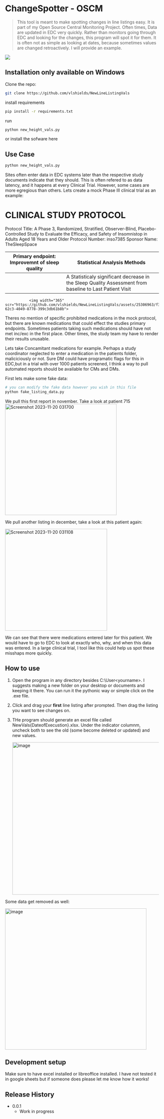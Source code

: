 # ChangeSpotter - OSCM
> This tool is meant to make spotting changes in line listings easy. It is part of my Open Source Central Monitoring Project.
> Often times, Data are updated in EDC very quickly. Rather than monitors going through EDC and looking for the changes, this program will spot it for them.
> It is often not as simple as looking at dates, because sometimes values are changed retroactively. I will provide an example.


![](header.png)

## Installation only available on Windows

Clone the repo:

```sh
git clone https://github.com/vlshields/NewLineListingVals
```
install requirements

```sh
pip install -r requirements.txt
```
run
```sh
python new_height_vals.py
```
or install the sofware here 

## Use Case

```sh
python new_height_vals.py
```
Sites often enter data in EDC systems later than the respective study documents indicate that they should. This is often refered to as data latency, and it happens at every Clinical Trial.
However, some cases are more egregious than others. Lets create a mock Phase III clinical trial as an example:

# CLINICAL STUDY PROTOCOL
Protocol Title: A Phase 3, Randomized, Stratified, Observer-Blind, 
Placebo-Controlled Study to Evaluate the Efficacy, and Safety of Insomnistop in 
Adults Aged 18 Years and Older
Protocol Number: inso7385
Sponsor Name: TheSleepSpace

| Primary endpoint: Improvemnt of sleep quality| Statistical Analysis Methods|  
|--------------|-----------|
|              | A Statisticaly significant decrease in the Sleep Quality Assessment from baseline to Last Patient Visit  |
               <img width="365" scr="https://github.com/vlshields/NewLineListingVals/assets/25306963/f3d6937f-62c3-4049-8778-399c3db61b8b">


Theres no mention of specific prohibited medications in the mock protocol, but there are known medications that could effect the studies primary endpoints. Sometimes patients taking such medications
should have not met inc/exc in the first place. Other times, the study team my have to render their results unusable.

Lets take Concamitant medications for example. Perhaps a study coordinator neglected to enter a medication in the patients folder, maliciciously or not. Sure DM could have programatic flags for this in
EDC,but in a trial with over 1000 patients screened, I think a way to pull automated reports should be available for CMs and DMs.

First lets make some fake data:

```sh
# you can modify the fake data however you wish in this file
python fake_listing_data.py
```
We pull this first report in november. Take a look at patient 715
<img width="365" alt="Screenshot 2023-11-20 031700" src="https://github.com/vlshields/NewLineListingVals/assets/25306963/6d7782f0-7f83-4ffa-9ca4-da8b9f8e7e6d">

We pull another listing in december, take a look at this patient again: 

<img width="334" alt="Screenshot 2023-11-20 031108" src="https://github.com/vlshields/NewLineListingVals/assets/25306963/4d11345f-5af9-4f7d-8bda-df1129bbf53c">

We can see that there were medications entered later for this patient. We would have to go to EDC to look at exactly who, why, and when this data was entered. In a large clinical trial, I tool like this could help us spot
these misshaps more quickly.

## How to use

1. Open the program in any directory besides C:\User\<yourname>. I suggests making a new folder on your desktop or documents and keeping it there. You can run it the pythonic way or simple click on the .exe file.
2. Click and drag your **first** line listing after prompted. Then drag the listing you want to see changes on.
3. THe program should generate an excel file called NewVals{DateofExecustion}.xlsx. Under the indicator columnm, uncheck both to see the old (some become deleted or updated) and new values.

   <img width="500" alt="image" src="https://github.com/vlshields/NewLineListingVals/assets/25306963/c0ddfa89-3991-4807-9b36-d944916f2d97">

Some data get removed as well:

<img width="463" alt="image" src="https://github.com/vlshields/NewLineListingVals/assets/25306963/d01d81a2-0910-4535-96ac-ce61e9b0efd5">



## Development setup

Make sure to have excel installed or libreoffice installed. I have not tested it in google sheets but if someone does please let me know how it works!

## Release History

* 0.0.1
    * Work in progress

